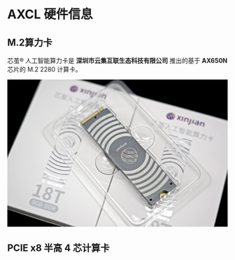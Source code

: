 # AXCL 硬件信息

## M.2算力卡

  芯茧® 人工智能算力卡是 **深圳市云集互联生态科技有限公司** 推出的基于 **AX650N** 芯片的 M.2 2280 计算卡。

  ![芯茧®](../res/M2_YUNJI_DSC05130.jpg)

## PCIE x8 半高 4 芯计算卡

